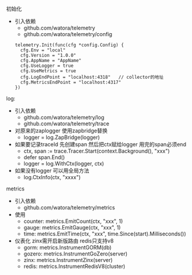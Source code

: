 初始化
- 引入依赖
  - github.com/watora/telemetry
  - github.com/watora/telemetry/config
  ```golang
  telemetry.Init(func(cfg *config.Config) {
    cfg.Env = "local"
    cfg.Version = "1.0.0"
    cfg.AppName = "AppName"
    cfg.UseLogger = true
    cfg.UseMetrics = true
    cfg.LogEndPoint = "localhost:4318"   // collector的地址
    cfg.MetricsEndPoint = "localhost:4317"
  })
  ```

log:
- 引入依赖 
  - github.com/watora/telemetry/log
  - github.com/watora/telemetry/trace
- 对原来的zaplogger 使用zapbridge替换
  - logger = log.ZapBridge(logger)
- 如果要记录traceId 先创建span 然后把ctx赋给logger 用完的span必须end
  - ctx, span := trace.Tracer.Start(context.Background(), "xxx")
  - defer span.End()
  - logger = log.WithCtx(logger, ctx)
- 如果没有logger 可以用全局方法
  - log.CtxInfo(ctx, "xxxx")
 
metrics
- 引入依赖
  - github.com/watora/telemetry/metrics
- 使用
  - counter: metrics.EmitCount(ctx, "xxx", 1)
  - gauge: metrics.EmitGauge(ctx, "xxx", 1)
  - time: metrics.EmitTime(ctx, "xxx", time.Since(start).Milliseconds())
- 仪表化 zinx需开启新版路由 redis只支持v8
  - gorm: metrics.InstrumentGORM(db)
  - gozero: metrics.InstrumentGoZero(server)
  - zinx: metrics.InstrumentZinx(server)
  - redis: metrics.InstrumentRedisV8(cluster)

